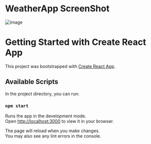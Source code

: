 # WeatherApp ScreenShot 

![image](https://github.com/user-attachments/assets/62e1f142-c82d-4704-947f-9b5ae16d8ceb)


# Getting Started with Create React App

This project was bootstrapped with [Create React App](https://github.com/facebook/create-react-app).

## Available Scripts

In the project directory, you can run:

### `npm start`

Runs the app in the development mode.\
Open [http://localhost:3000](http://localhost:3000) to view it in your browser.

The page will reload when you make changes.\
You may also see any lint errors in the console.
